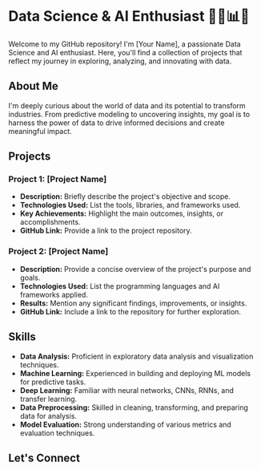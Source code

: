 # Data Science & AI Enthusiast 👨‍💻📊🤖

Welcome to my GitHub repository! I'm [Your Name], a passionate Data Science and AI enthusiast. Here, you'll find a collection of projects that reflect my journey in exploring, analyzing, and innovating with data.

## About Me

I'm deeply curious about the world of data and its potential to transform industries. From predictive modeling to uncovering insights, my goal is to harness the power of data to drive informed decisions and create meaningful impact.

## Projects

### Project 1: [Project Name]

- **Description:** Briefly describe the project's objective and scope.
- **Technologies Used:** List the tools, libraries, and frameworks used.
- **Key Achievements:** Highlight the main outcomes, insights, or accomplishments.
- **GitHub Link:** Provide a link to the project repository.

### Project 2: [Project Name]

- **Description:** Provide a concise overview of the project's purpose and goals.
- **Technologies Used:** List the programming languages and AI frameworks applied.
- **Results:** Mention any significant findings, improvements, or insights.
- **GitHub Link:** Include a link to the repository for further exploration.

## Skills

- **Data Analysis:** Proficient in exploratory data analysis and visualization techniques.
- **Machine Learning:** Experienced in building and deploying ML models for predictive tasks.
- **Deep Learning:** Familiar with neural networks, CNNs, RNNs, and transfer learning.
- **Data Preprocessing:** Skilled in cleaning, transforming, and preparing data for analysis.
- **Model Evaluation:** Strong understanding of various metrics and evaluation techniques.

## Let's Connect
